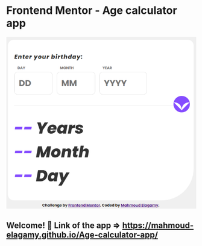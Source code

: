 # Frontend Mentor - Age calculator app

![Design preview for the Age calculator app coding challenge](./design/final-design.png)

## Welcome! 👋 Link of the app => https://mahmoud-elagamy.github.io/Age-calculator-app/
